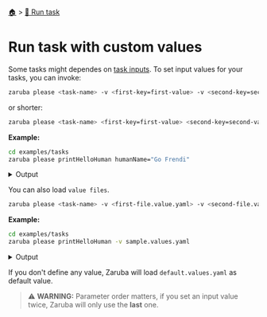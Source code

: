 <!--startTocHeader-->
[🏠](../README.md) > [🏃 Run task](README.md)
# Run task with custom values
<!--endTocHeader-->

Some tasks might dependes on [task inputs](./project/task/task-inputs.md). To set input values for your tasks, you can invoke:

```bash
zaruba please <task-name> -v <first-key=first-value> -v <second-key=second-value>
```

or shorter:


```bash
zaruba please <task-name> <first-key=first-value> <second-key=second-value>
```

__Example:__

<!--startCode-->
```bash
cd examples/tasks
zaruba please printHelloHuman humanName="Go Frendi"
```
 
<details>
<summary>Output</summary>
 
```````
Job Starting...
 Elapsed Time: 1.202µs
 Current Time: 13:00:40
  Run  'printHelloHuman' command on /home/gofrendi/zaruba/docs/examples/tasks
   printHelloHuman       13:00:40.623 hello Go Frendi
  Successfully running  'printHelloHuman' command
  Job Running...
 Elapsed Time: 102.35293ms
 Current Time: 13:00:40
  
  Job Complete!!! 
  Terminating
  Job Ended...
 Elapsed Time: 213.005097ms
 Current Time: 13:00:40
zaruba please printHelloHuman  -v 'humanName=Go Frendi'
```````
</details>
<!--endCode-->


You can also load `value files`.

```bash
zaruba please <task-name> -v <first-file.value.yaml> -v <second-file.value.yaml>
```

__Example:__

<!--startCode-->
```bash
cd examples/tasks
zaruba please printHelloHuman -v sample.values.yaml
```
 
<details>
<summary>Output</summary>
 
```````
Job Starting...
 Elapsed Time: 1.122µs
 Current Time: 13:00:40
  Run  'printHelloHuman' command on /home/gofrendi/zaruba/docs/examples/tasks
   printHelloHuman       13:00:40.987 hello Avogadro
  Successfully running  'printHelloHuman' command
  Job Running...
 Elapsed Time: 101.829482ms
 Current Time: 13:00:41
  
  Job Complete!!! 
  Terminating
  Job Ended...
 Elapsed Time: 212.709411ms
 Current Time: 13:00:41
zaruba please printHelloHuman  -v 'sample.values.yaml'
```````
</details>
<!--endCode-->



If you don't define any value, Zaruba will load `default.values.yaml` as default value.


> ⚠️ __WARNING:__ Parameter order matters, if you set an input value twice, Zaruba will only use the __last__ one.



<!--startTocSubTopic-->
<!--endTocSubTopic-->